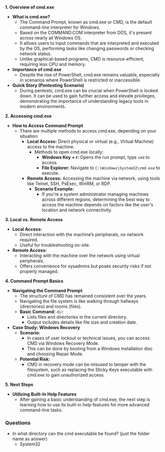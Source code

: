 
**1. Overview of cmd.exe**
- **What is cmd.exe?**
    - The Command Prompt, known as cmd.exe or CMD, is the default command-line interpreter for Windows.
    - Based on the COMMAND.COM interpreter from DOS, it's present across nearly all Windows OS.
    - It allows users to input commands that are interpreted and executed by the OS, performing tasks like changing passwords or checking network status.
    - Unlike graphical-based programs, CMD is resource-efficient, requiring less CPU and memory.
- **Importance of cmd.exe**
    - Despite the rise of PowerShell, cmd.exe remains valuable, especially in scenarios where PowerShell is restricted or inaccessible.
- **Quick Story (Pentesting Scenario)**
    - During pentests, cmd.exe can be crucial when PowerShell is locked down. It can be used to gain further access and elevate privileges, demonstrating the importance of understanding legacy tools in modern environments.

**2. Accessing cmd.exe**
- **How to Access Command Prompt**
    - There are multiple methods to access cmd.exe, depending on your situation:
        - **Local Access:** Direct physical or virtual (e.g., Virtual Machine) access to the machine.
            - Methods to open cmd.exe locally:
                - **Windows Key + r:** Opens the run prompt, type `cmd` to access.
                - **File Explorer:** Navigate to `C:\Windows\System32\cmd.exe` to execute.
        - **Remote Access:** Accessing the machine via network, using tools like Telnet, SSH, PsExec, WinRM, or RDP.
            - **Scenario Example:**
                - If you're a system administrator managing machines across different regions, determining the best way to access the machine depends on factors like the user's location and network connectivity.

**3. Local vs. Remote Access**
- **Local Access:**
    - Direct interaction with the machine’s peripherals, no network required.
    - Useful for troubleshooting on-site.
- **Remote Access:**
    - Interacting with the machine over the network using virtual peripherals.
    - Offers convenience for sysadmins but poses security risks if not properly managed.

**4. Command Prompt Basics**
- **Navigating the Command Prompt**
    - The structure of CMD has remained consistent over the years.
    - Navigating the file system is like walking through hallways (directories) and rooms (files).
    - **Basic Command:** `dir`
        - Lists files and directories in the current directory.
        - Output includes details like file size and creation date.
- **Case Study: Windows Recovery**
    - **Scenario:**
        - In cases of user lockout or technical issues, you can access CMD via Windows Recovery Mode.
        - This can be done by booting from a Windows installation disc and choosing Repair Mode.
    - **Potential Risk:**
        - CMD in recovery mode can be misused to tamper with the filesystem, such as replacing the Sticky Keys executable with cmd.exe to gain unauthorized access.

**5. Next Steps**
- **Utilizing Built-In Help Features**
    - After gaining a basic understanding of cmd.exe, the next step is learning how to use its built-in help features for more advanced command-line tasks.


### Questions
- In what directory can the cmd executable be found? (just the folder name as answer)
	- System32